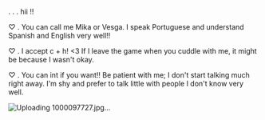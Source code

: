 . . . hii !!

♡ . You can call me Mika or Vesga. I speak Portuguese and understand Spanish and English very well!!

♡ . I accept c + h! <3 If I leave the game when you cuddle with me, it might be because I wasn't okay.

♡ . You can int if you want!! Be patient with me; I don't start talking much right away. I'm shy and prefer to talk little with people I don't know very well.

![Uploading 1000097727.jpg…]()

